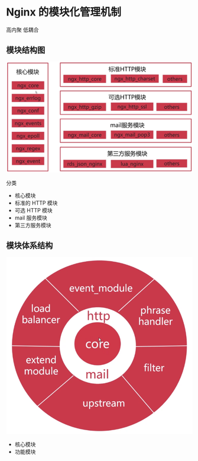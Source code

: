 # Nginx 的模块化管理机制

高内聚 低耦合

## 模块结构图

![nginx的模块结构图](./img/nginx的模块结构图.png)

分类

- 核心模块
- 标准的 HTTP 模块
- 可选 HTTP 模块
- mail 服务模块
- 第三方服务模块

## 模块体系结构

![nginx的模块体系结构](./img/nginx的模块体系结构.png)

- 核心模块
- 功能模块